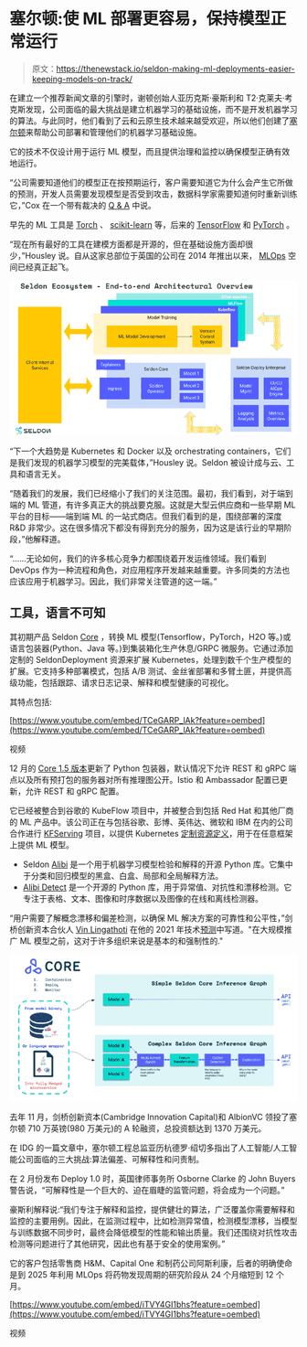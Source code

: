 # 塞尔顿:使 ML 部署更容易，保持模型正常运行

> 原文：<https://thenewstack.io/seldon-making-ml-deployments-easier-keeping-models-on-track/>

在建立一个推荐新闻文章的引擎时，谢顿创始人亚历克斯·豪斯利和 T2·克莱夫·考克斯发现，公司面临的最大挑战是建立机器学习的基础设施，而不是开发机器学习的算法。与此同时，他们看到了云和云原生技术越来越受欢迎，所以他们创建了[塞尔顿](https://www.seldon.io/verdict-cto-talk-with-seldons-clive-cox/)来帮助公司部署和管理他们的机器学习基础设施。

它的技术不仅设计用于运行 ML 模型，而且提供治理和监控以确保模型正确有效地运行。

“公司需要知道他们的模型正在按预期运行，客户需要知道它为什么会产生它所做的预测，开发人员需要发现模型是否受到攻击，数据科学家需要知道何时重新训练它，”Cox 在一个带有裁决的 [Q & A](https://www.verdict.co.uk/seldon-cto-clive-cox/) 中说。

早先的 ML 工具是 [Torch](http://torch.ch/) 、 [scikit-learn](https://scikit-learn.org/stable/) 等，后来的 [TensorFlow](https://www.tensorflow.org/) 和 [PyTorch](https://pytorch.org/) 。

“现在所有最好的工具在建模方面都是开源的，但在基础设施方面却很少，”Housley 说。自从这家总部位于英国的公司在 2014 年推出以来， [MLOps](https://thenewstack.io/what-is-mlops/) 空间已经真正起飞。

![](img/b24359ac13abcf735fa5d2edb20b3d75.png)

“下一个大趋势是 Kubernetes 和 Docker 以及 orchestrating containers，它们是我们发现的机器学习模型的完美载体，”Housley 说。Seldon 被设计成与云、工具和语言无关。

“随着我们的发展，我们已经缩小了我们的关注范围。最初，我们看到，对于端到端的 ML 管道，有许多真正大的挑战要克服。这就是大型云供应商和一些早期 ML 平台的目标——端到端 ML 的一站式商店。但我们看到的是，围绕部署的深度 R&D 非常少。这在很多情况下都没有得到充分的服务，因为这是该行业的早期阶段，”他解释道。

“……无论如何，我们的许多核心竞争力都围绕着开发运维领域。我们看到 DevOps 作为一种流程和角色，对应用程序开发越来越重要。许多同类的方法也应该应用于机器学习。因此，我们非常关注管道的这一端。”

## 工具，语言不可知

其初期产品 Seldon [Core](https://github.com/SeldonIO/seldon-core) ，转换 ML 模型(Tensorflow，PyTorch，H2O 等。)或语言包装器(Python、Java 等。)到集装箱化生产休息/GRPC 微服务。它通过添加定制的 SeldonDeployment 资源来扩展 Kubernetes，处理到数千个生产模型的扩展。它支持多种部署模式，包括 A/B 测试、金丝雀部署和多臂土匪，并提供高级功能，包括跟踪、请求日志记录、解释和模型健康的可视化。

其特点包括:

[https://www.youtube.com/embed/TCeGARP_lAk?feature=oembed](https://www.youtube.com/embed/TCeGARP_lAk?feature=oembed)

视频

12 月的 [Core 1.5 版本](https://www.seldon.io/seldon-core-1-5-release/)更新了 Python 包装器，默认情况下允许 REST 和 gRPC 端点以及所有预打包的服务器对所有推理图公开。Istio 和 Ambassador 配置已更新，允许 REST 和 gRPC 配置。

它已经被整合到谷歌的 KubeFlow 项目中，并被整合到包括 Red Hat 和其他厂商的 ML 产品中。该公司正在与包括谷歌、彭博、英伟达、微软和 IBM 在内的公司合作进行 [KFServing](https://github.com/kubeflow/kfserving) 项目，以提供 Kubernetes [定制资源定义](https://kubernetes.io/docs/tasks/extend-kubernetes/custom-resources/custom-resource-definitions/)，用于在任意框架上提供 ML 模型。

*   Seldon [Alibi](https://docs.seldon.io/projects/alibi) 是一个用于机器学习模型检验和解释的开源 Python 库。它集中于分类和回归模型的黑盒、白盒、局部和全局解释方法。
*   [Alibi Detect](https://github.com/SeldonIO/alibi-detect) 是一个开源的 Python 库，用于异常值、对抗性和漂移检测。它专注于表格、文本、图像和时序数据以及图像的在线和离线检测器。

“用户需要了解概念漂移和偏差检测，以确保 ML 解决方案的可靠性和公平性，”剑桥创新资本合伙人 [Vin Lingathoti](https://www.linkedin.com/in/vin-praveenl/?originalSubdomain=uk) 在他的 2021 年技术[预测](http://elitebusinessmagazine.co.uk/technology/item/2021-predictions-what-s-in-store-on-the-technology-front)中写道。"在大规模推广 ML 模型之前，这对于许多组织来说是基本的和强制性的."

![](img/de3d3eb7b886c3cdc09af6d1f78525e6.png)

去年 11 月，剑桥创新资本(Cambridge Innovation Capital)和 AlbionVC 领投了塞尔顿 710 万英镑(980 万美元)的 A 轮融资，总投资额达到 1370 万美元。

在 IDG 的一篇文章中，塞尔顿工程总监亚历杭德罗·绍切多指出了人工智能/人工智能公司面临的三大挑战:算法偏差、可解释性和问责制。

在 2 月份发布 Deploy 1.0 时，英国律师事务所 Osborne Clarke 的 John Buyers 警告说，“可解释性是一个巨大的、迫在眉睫的监管问题，将会成为一个问题。”

豪斯利解释说:“我们专注于解释和监控，提供健壮的算法，广泛覆盖你需要解释和监控的主要用例。因此，在监测过程中，比如检测异常值，检测模型漂移，当模型与训练数据不同步时，最终会降低模型的性能和输出质量。我们还围绕对抗性攻击检测等问题进行了其他研究，因此也有基于安全的使用案例。”

它的客户包括零售商 H&M、Capital One 和制药公司阿斯利康，后者的明确使命是到 2025 年利用 MLOps 将药物发现周期的研究阶段从 24 个月缩短到 12 个月。

[https://www.youtube.com/embed/iTVY4GI1bhs?feature=oembed](https://www.youtube.com/embed/iTVY4GI1bhs?feature=oembed)

视频

<svg xmlns:xlink="http://www.w3.org/1999/xlink" viewBox="0 0 68 31" version="1.1"><title>Group</title> <desc>Created with Sketch.</desc></svg>